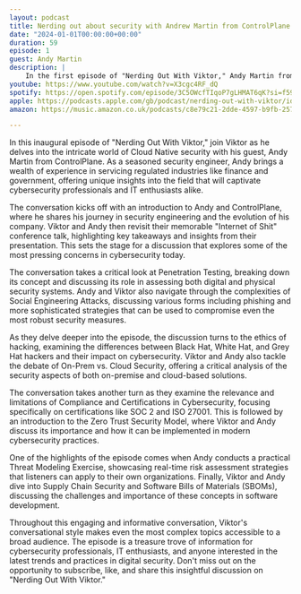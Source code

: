 ```yaml
---
layout: podcast
title: Nerding out about security with Andrew Martin from ControlPlane
date: "2024-01-01T00:00:00+00:00"
duration: 59
episode: 1
guest: Andy Martin
description: |
    In the first episode of "Nerding Out With Viktor," Andy Martin from ControlPlane discusses Cloud Native security, penetration testing, social engineering, hacker ethics, and the Zero Trust Security Model, providing practical insights and real-time risk assessments for cybersecurity professionals and enthusiasts.
youtube: https://www.youtube.com/watch?v=X3cgc4RF_dQ
spotify: https://open.spotify.com/episode/3C5OWcfTIqoP7gLHMAT6qK?si=f59cfbecbc0b4f2e
apple: https://podcasts.apple.com/gb/podcast/nerding-out-with-viktor/id1722663295?i=1000639804516
amazon: https://music.amazon.co.uk/podcasts/c8e79c21-2dde-4597-b9fb-257ecbc2bf29/episodes/5441f8ed-1c50-49e7-aada-34885ebb0062/nerding-out-with-viktor-nerding-out-about-security-with-andrew-martin-from-controlplane

---
```


In this inaugural episode of "Nerding Out With Viktor," join Viktor as he delves into the intricate world of Cloud Native security with his guest, Andy Martin from ControlPlane. As a seasoned security engineer, Andy brings a wealth of experience in servicing regulated industries like finance and government, offering unique insights into the field that will captivate cybersecurity professionals and IT enthusiasts alike.

The conversation kicks off with an introduction to Andy and ControlPlane, where he shares his journey in security engineering and the evolution of his company. Viktor and Andy then revisit their memorable "Internet of Shit" conference talk, highlighting key takeaways and insights from their presentation. This sets the stage for a discussion that explores some of the most pressing concerns in cybersecurity today.

The conversation takes a critical look at Penetration Testing, breaking down its concept and discussing its role in assessing both digital and physical security systems. Andy and Viktor also navigate through the complexities of Social Engineering Attacks, discussing various forms including phishing and more sophisticated strategies that can be used to compromise even the most robust security measures.

As they delve deeper into the episode, the discussion turns to the ethics of hacking, examining the differences between Black Hat, White Hat, and Grey Hat hackers and their impact on cybersecurity. Viktor and Andy also tackle the debate of On-Prem vs. Cloud Security, offering a critical analysis of the security aspects of both on-premise and cloud-based solutions.

The conversation takes another turn as they examine the relevance and limitations of Compliance and Certifications in Cybersecurity, focusing specifically on certifications like SOC 2 and ISO 27001. This is followed by an introduction to the Zero Trust Security Model, where Viktor and Andy discuss its importance and how it can be implemented in modern cybersecurity practices.

One of the highlights of the episode comes when Andy conducts a practical Threat Modeling Exercise, showcasing real-time risk assessment strategies that listeners can apply to their own organizations. Finally, Viktor and Andy dive into Supply Chain Security and Software Bills of Materials (SBOMs), discussing the challenges and importance of these concepts in software development.

Throughout this engaging and informative conversation, Viktor's conversational style makes even the most complex topics accessible to a broad audience. The episode is a treasure trove of information for cybersecurity professionals, IT enthusiasts, and anyone interested in the latest trends and practices in digital security. Don't miss out on the opportunity to subscribe, like, and share this insightful discussion on "Nerding Out With Viktor."